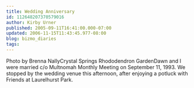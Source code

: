 ```yaml
---
title: Wedding Anniversary
id: 112648207370579016
author: Kirby Urner
published: 2005-09-11T16:41:00.000-07:00
updated: 2006-11-15T11:43:45.977-08:00
blog: bizmo_diaries
tags: 
---
```


[](http://photos1.blogger.com/img/254/1836/640/P9110066.jpg) Photo by Brenna NallyCrystal Springs Rhododendron GardenDawn and I were married c/o Multnomah Monthly Meeting on September 11, 1993. We stopped by the wedding venue this afternoon, after enjoying a potluck with Friends at Laurelhurst Park.